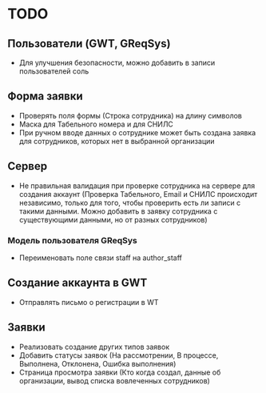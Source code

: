 # TODO

## Пользователи (GWT, GReqSys)

- Для улучшения безопасности, можно добавить в записи пользователей соль

## Форма заявки

- Проверять поля формы (Строка сотрудника) на длину символов
- Маска для Табельного номера и для СНИЛС
- При ручном вводе данных о сотруднике может быть создана заявка для сотрудников, которых нет в выбранной организации

## Сервер

- Не правильная валидация при проверке сотрудника на сервере для создания аккаунт (Проверка Табельного, Email и СНИЛС происходит независимо, только для того, чтобы проверить есть ли записи с такими данными. Можно добавить в заявку сотрудника с существующими данными, но от разных сотрудников)

### Модель пользователя GReqSys

- Переименовать поле связи staff на author_staff

## Создание аккаунта в GWT

- Отправлять письмо о регистрации в WT

## Заявки

- Реализовать создание других типов заявок
- Добавить статусы заявок (На рассмотрении, В процессе, Выполнена, Отклонена, Ошибка выполнения)
- Страница просмотра заявки (Кто когда создал, данные об организации, вывод списка вовлеченных сотрудников)
